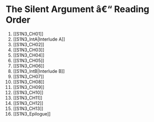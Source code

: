 ﻿# The Silent Argument â€“ Reading Order

1. [[S1N3_CH01]]
2. [[S1N3_IntA|Interlude A]]
3. [[S1N3_CH02]]
4. [[S1N3_CH03]]
5. [[S1N3_CH04]]
6. [[S1N3_CH05]]
7. [[S1N3_CH06]]
8. [[S1N3_IntB|Interlude B]]
9. [[S1N3_CH07]]
10. [[S1N3_CH08]]
11. [[S1N3_CH09]]
12. [[S1N3_CH10]]
13. [[S1N3_CH11]]
14. [[S1N3_CH12]]
15. [[S1N3_CH13]]
16. [[S1N3_Epilogue]]